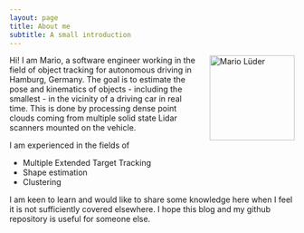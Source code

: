 ```yaml
---
layout: page
title: About me
subtitle: A small introduction
---
```


<img  style="height:150px;width:150px;margin-left: 20px;margin-bottom: 20px;" align="right" alt="Mario Lüder" src="https://avatars.githubusercontent.com/u/8047224?v=4" >

Hi! I am Mario, a software engineer working in the field of object tracking for autonomous driving in Hamburg, Germany. The goal is to estimate the pose and kinematics of objects - including the smallest - in the vicinity of a driving car in real time. This is done by processing dense point clouds coming from multiple solid state Lidar scanners mounted on the vehicle.

I am experienced in the fields of 
* Multiple Extended Target Tracking
* Shape estimation
* Clustering

I am keen to learn and would like to share some knowledge here when I feel it is not sufficiently covered elsewhere. I hope this blog and my github repository is useful for someone else.
